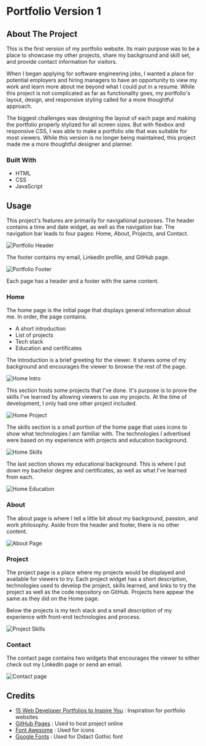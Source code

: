 # Portfolio Version 1

## About The Project
This is the first version of my portfolio website. Its main purpose was to be a place to showcase my other projects, share my background and skill set, and provide contact information for visitors.

When I began applying for software engineering jobs, I wanted a place for potential employers and hiring managers to have an opportunity to view my work and learn more about me beyond what I could put in a resume. While this project is not complicated as far as functionality goes, my portfolio's layout, design, and responsive styling called for a more thoughtful approach.

The biggest challenges was designing the layout of each page and making the portfolio properly stylized for all screen sizes. But with flexbox and responsive CSS, I was able to make a portfolio site that was suitable for most viewers. While this version is no longer being maintained, this project made me a more thoughtful designer and planner.

### Built With
- HTML
- CSS
- JavaScript

## Usage
This project's features are primarily for navigational purposes. The header contains a time and date widget, as well as the navigation bar. The navigation bar leads to four pages: Home, About, Projects, and Contact.

![Portfolio Header](./images/readme-images/portfolio-v1-header.png)

The footer contains my email, LinkedIn profile, and GitHub page.

![Portfolio Footer](./images/readme-images/portfolio-v1-footer.png)

Each page has a header and a footer with the same content.

### Home
The home page is the initial page that displays general information about me. In order, the page contains:
- A short introduction
- List of projects
- Tech stack
- Education and certificates

The introduction is a brief greeting for the viewer. It shares some of my background and encourages the viewer to browse the rest of the page.

![Home Intro](./images/readme-images/portfolio-v1-intro.png)

This section hosts some projects that I've done. It's purpose is to prove the skills I've learned by allowing viewers to use my projects. At the time of development, I only had one other project included.

![Home Project](./images/readme-images/portfolio-v1-home-projects.png)

The skills section is a small portion of the home page that uses icons to show what technologies I am familiar with. The technologies I advertised were based on my experience with projects and education background.

![Home Skills](./images/readme-images/portfolio-v1-home-skills.png)

The last section shows my educational background. This is where I put down my bachelor degree and certificates, as well as what I've learned from each.

![Home Education](./images/readme-images/portfolio-v1-home-education.png)

### About

The about page is where I tell a little bit about my background, passion, and work philosophy. Aside from the header and footer, there is no other content.

![About Page](./images/readme-images/portfolio-v1-about.png)

### Project

The project page is a place where my projects would be displayed and available for viewers to try. Each project widget has a short description, technologies used to develop the project, skills learned, and links to try the project as well as the code repository on GitHub. Projects here appear the same as they did on the Home page.

Below the projects is my tech stack and a small description of my experience with front-end technologies and process.

![Project Skills](./images/readme-images/portfolio-v1-project-skills.png)

### Contact

The contact page contains two widgets that encourages the viewer to either check out my LinkedIn page or send an email.

![Contact page](./images/readme-images/portfolio-v1-contact.png)

## Credits
- [15 Web Developer Portfolios to Inspire You](https://www.freecodecamp.org/news/15-web-developer-portfolios-to-inspire-you-137fb1743cae/ "FreeCodeCamp") : Inspiration for portfolio websites
- [GitHub Pages](https://pages.github.com/ "GitHub Pages") : Used to host project online
- [Font Awesome](https://fontawesome.com/ "Font Awesome") : Used for icons
- [Google Fonts](https://fonts.google.com/ "Google Fonts") : Used for Didact Gothic font